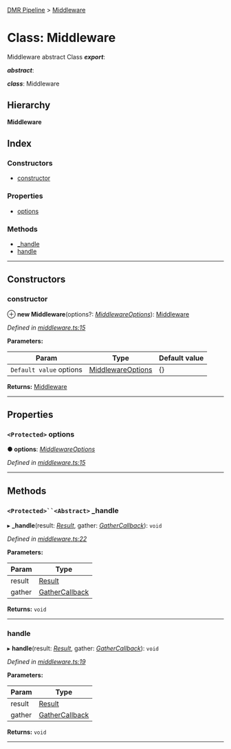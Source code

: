 [DMR Pipeline](../README.md) > [Middleware](../classes/middleware.md)

# Class: Middleware

Middleware abstract Class
*__export__*: 

*__abstract__*: 

*__class__*: Middleware

## Hierarchy

**Middleware**

## Index

### Constructors

* [constructor](middleware.md#constructor)

### Properties

* [options](middleware.md#options)

### Methods

* [_handle](middleware.md#_handle)
* [handle](middleware.md#handle)

---

## Constructors

<a id="constructor"></a>

###  constructor

⊕ **new Middleware**(options?: *[MiddlewareOptions](../interfaces/middlewareoptions.md)*): [Middleware](middleware.md)

*Defined in [middleware.ts:15](https://github.com/qiansc/Typescript-Nyc-Mocha-Gulp/blob/f011cd6/src/middleware.ts#L15)*

**Parameters:**

| Param | Type | Default value |
| ------ | ------ | ------ |
| `Default value` options | [MiddlewareOptions](../interfaces/middlewareoptions.md) |  {} |

**Returns:** [Middleware](middleware.md)

___

## Properties

<a id="options"></a>

### `<Protected>` options

**● options**: *[MiddlewareOptions](../interfaces/middlewareoptions.md)*

*Defined in [middleware.ts:15](https://github.com/qiansc/Typescript-Nyc-Mocha-Gulp/blob/f011cd6/src/middleware.ts#L15)*

___

## Methods

<a id="_handle"></a>

### `<Protected>``<Abstract>` _handle

▸ **_handle**(result: *[Result](../#result)*, gather: *[GatherCallback](../#gathercallback)*): `void`

*Defined in [middleware.ts:22](https://github.com/qiansc/Typescript-Nyc-Mocha-Gulp/blob/f011cd6/src/middleware.ts#L22)*

**Parameters:**

| Param | Type |
| ------ | ------ |
| result | [Result](../#result) |
| gather | [GatherCallback](../#gathercallback) |

**Returns:** `void`

___
<a id="handle"></a>

###  handle

▸ **handle**(result: *[Result](../#result)*, gather: *[GatherCallback](../#gathercallback)*): `void`

*Defined in [middleware.ts:19](https://github.com/qiansc/Typescript-Nyc-Mocha-Gulp/blob/f011cd6/src/middleware.ts#L19)*

**Parameters:**

| Param | Type |
| ------ | ------ |
| result | [Result](../#result) |
| gather | [GatherCallback](../#gathercallback) |

**Returns:** `void`

___

